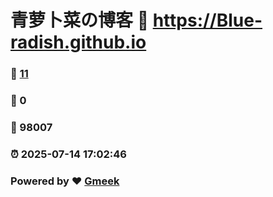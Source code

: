 # 青萝卜菜の博客 :link: https://Blue-radish.github.io 
### :page_facing_up: [11](https://Blue-radish.github.io/tag.html) 
### :speech_balloon: 0 
### :hibiscus: 98007 
### :alarm_clock: 2025-07-14 17:02:46 
### Powered by :heart: [Gmeek](https://github.com/Meekdai/Gmeek)
